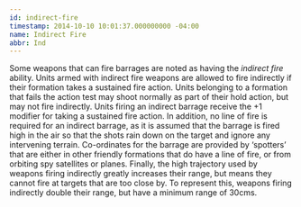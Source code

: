 ```yaml
---
id: indirect-fire
timestamp: 2014-10-10 10:01:37.000000000 -04:00
name: Indirect Fire
abbr: Ind
---
```

<p>Some weapons that can fire barrages are noted as having the <em>indirect fire</em> ability. Units armed with indirect fire weapons are allowed to fire indirectly if their formation takes a sustained fire action. Units belonging to a formation that fails the action test may shoot normally as part of their hold action, but may not fire indirectly. Units firing an indirect barrage receive the +1 modifier for taking a sustained fire action. In addition, no line of fire is required for an indirect barrage, as it is assumed that the barrage is fired high in the air so that the shots rain down on the target and ignore any intervening terrain. Co-ordinates for the barrage are provided by &lsquo;spotters&rsquo; that are either in other friendly formations that do have a line of fire, or from orbiting spy satellites or planes. Finally, the high trajectory used by weapons firing indirectly greatly increases their range, but means they cannot fire at targets that are too close by. To represent this, weapons firing indirectly double their range, but have a minimum range of 30cms.</p>
